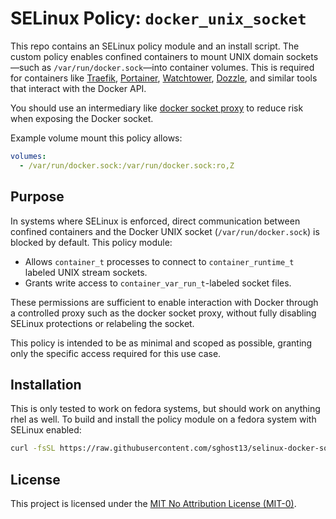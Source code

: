 # SELinux Policy: `docker_unix_socket`

This repo contains an SELinux policy module and an install script. The custom policy enables confined containers to mount UNIX domain sockets—such as `/var/run/docker.sock`—into container volumes. This is required for containers like [Traefik](https://doc.traefik.io/traefik/providers/docker/), [Portainer](https://portainer.io/), [Watchtower](https://containrrr.dev/watchtower/arguments/#-v-varrundockersockvarrundockersock), [Dozzle](https://dozzle.dev/), and similar tools that interact with the Docker API.

You should use an intermediary like [docker socket proxy](https://docs.linuxserver.io/images/docker-socket-proxy/) to reduce risk when exposing the Docker socket.

Example volume mount this policy allows:

```yaml
volumes:
  - /var/run/docker.sock:/var/run/docker.sock:ro,Z
```

## Purpose

In systems where SELinux is enforced, direct communication between confined containers and the Docker UNIX socket (`/var/run/docker.sock`) is blocked by default. This policy module:

- Allows `container_t` processes to connect to `container_runtime_t` labeled UNIX stream sockets.
- Grants write access to `container_var_run_t`-labeled socket files.

These permissions are sufficient to enable interaction with Docker through a controlled proxy such as the docker socket proxy, without fully disabling SELinux protections or relabeling the socket.

This policy is intended to be as minimal and scoped as possible, granting only the specific access required for this use case.

## Installation

This is only tested to work on fedora systems, but should work on anything rhel as well.
To build and install the policy module on a fedora system with SELinux enabled:

```bash
curl -fsSL https://raw.githubusercontent.com/sghost13/selinux-docker-socket/main/install.sh | bash
```

## License

This project is licensed under the [MIT No Attribution License (MIT-0)](LICENSE).
